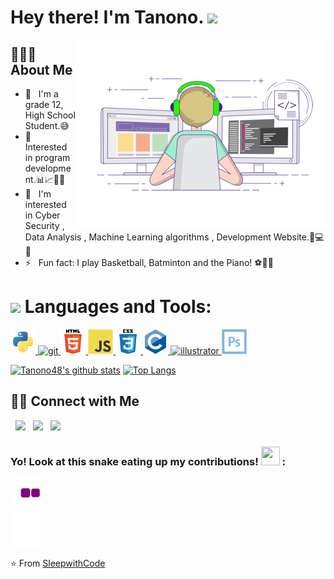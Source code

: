 <h1> Hey there! I'm Tanono. <img src="https://github.com/souvikguria98/souvikguria98/blob/master/Hi.gif" width="25"></h1>
<img align="right" alt="GIF" src="https://raw.githubusercontent.com/devSouvik/devSouvik/master/gif3.gif" width="400"/>

<h2> 👨🏻‍💻 About Me </h2>

- 🏫 &nbsp; I'm a grade 12, High School Student.😅
- 🤔 &nbsp; Interested in program development.📊📈🤖🧠
- 🔭 &nbsp; I'm interested in Cyber Security , Data Analysis , Machine Learning algorithms , Development Website.🧠💻🤖
- ⚡ &nbsp; Fun fact: I play Basketball, Batminton and the Piano! ⚽🎾🎹

# <img src = "https://media2.giphy.com/media/QssGEmpkyEOhBCb7e1/giphy.gif?cid=ecf05e47a0n3gi1bfqntqmob8g9aid1oyj2wr3ds3mg700bl&rid=giphy.gif" width = 32px> Languages and Tools:

<p align="left"> <a href="https://www.java.com" target="_blank" rel="noreferrer">
  <a href="https://www.python.org" target="_blank" rel="noreferrer"> <img src="https://raw.githubusercontent.com/devicons/devicon/master/icons/python/python-original.svg" alt="python" width="40" height="40"/> </a> 
  <a href="https://git-scm.com/" target="_blank" rel="noreferrer"> <img src="https://www.vectorlogo.zone/logos/git-scm/git-scm-icon.svg" alt="git" width="40" height="40"/> </a> <a href="https://www.w3.org/html/" target="_blank" rel="noreferrer"> 
  <img src="https://raw.githubusercontent.com/devicons/devicon/master/icons/html5/html5-original-wordmark.svg" alt="html5" width="40" height="40"/> </a> <a href="https://developer.mozilla.org/en-US/docs/Web/JavaScript" target="_blank" rel="noreferrer"> <img src="https://raw.githubusercontent.com/devicons/devicon/master/icons/javascript/javascript-original.svg" alt="javascript" width="40" height="40"/> </a> <a href="https://www.w3schools.com/css/" target="_blank" rel="noreferrer"> <img src="https://raw.githubusercontent.com/devicons/devicon/master/icons/css3/css3-original-wordmark.svg" alt="css3" width="40" height="40"/> </a> <a href="https://www.cprogramming.com/" target="_blank" rel="noreferrer"> <img src="https://raw.githubusercontent.com/devicons/devicon/master/icons/c/c-original.svg" alt="c" width="40" height="40"/> </a> <a href="https://www.adobe.com/in/products/illustrator.html" target="_blank" rel="noreferrer"> <img src="https://www.vectorlogo.zone/logos/adobe_illustrator/adobe_illustrator-icon.svg" alt="illustrator" width="40" height="40"/> </a> <a href="https://www.photoshop.com/en" target="_blank" rel="noreferrer"> <img src="https://raw.githubusercontent.com/devicons/devicon/master/icons/photoshop/photoshop-line.svg" alt="photoshop" width="40" height="40"/> </a> </p>

[![Tanono48's github stats](https://github-readme-stats.vercel.app/api?username=Tanono48&show_icons=true&theme=merko)](https://github.com/Tanono48/github-readme-stats)
[![Top Langs](https://github-readme-stats.vercel.app/api/top-langs/?username=Tanono48&layout=compact&theme=merko)](https://github.com/Tanono48/github-readme-stats)

<h2> 🤝🏻 Connect with Me </h2>

<p align="left">
&nbsp; <a href="https://www.instagram.com/mr.oomn/" target="_blank" rel="noopener noreferrer"><img src="https://img.icons8.com/plasticine/100/null/instagram-new--v2.png" width="50" /></a>  
&nbsp; <a href="https://open.spotify.com/user/31dwa26ogq35dkj4dx35dvahhhwe?si=9b829a0fef724a9f" target="_blank" rel="noopener noreferrer"><img src="https://img.icons8.com/fluency/48/null/spotify.png" width="50" /></a>
&nbsp; <a href="tanonmarvel@gmail.com" target="_blank" rel="noopener noreferrer"><img src="https://img.icons8.com/fluency/48/null/gmail.png"  width="50" /></a>
</p>

### Yo! Look at this snake eating up my contributions! <img src= "https://c.tenor.com/BczFoyx41WoAAAAj/swallowed-the-mighty-ones.gif" width= "30" height= "30">  :

![snake gif](https://github.com/AvidCoder101/AvidCoder101/blob/output/github-contribution-grid-snake.gif)

⭐️ From [SleepwithCode](https://github.com/Tanono48)
